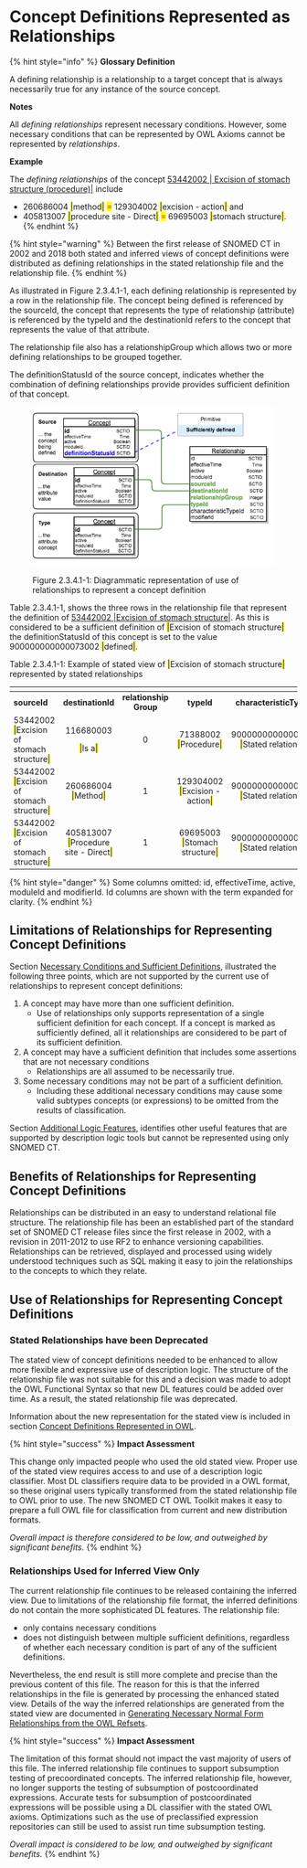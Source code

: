 # Concept Definitions Represented as Relationships

{% hint style="info" %}
**Glossary Definition**

A defining relationship is a relationship to a target concept that is always necessarily true for any instance of the source concept.

**Notes**

All _defining relationships_ represent necessary conditions.  However, some necessary conditions that can be represented by OWL Axioms cannot be represented by _relationships_.

**Example**

The _defining relationships_ of the concept [53442002 | Excision of stomach structure (procedure)|](https://browser.ihtsdotools.org/?perspective=full\&conceptId1=53442002\&edition=MAIN/2025-07-01\&release=\&languages=en\&latestRedirect=false) include

* 260686004 <mark style="color:blue;">|</mark>method<mark style="color:blue;">|</mark>  <mark style="color:red;">=</mark>  129304002 <mark style="color:blue;">|</mark>excision - action<mark style="color:blue;">|</mark>  and&#x20;
* 405813007 <mark style="color:blue;">|</mark>procedure site - Direct<mark style="color:blue;">|</mark>  <mark style="color:red;">=</mark>  69695003 <mark style="color:blue;">|</mark>stomach structure<mark style="color:blue;">|</mark>.
{% endhint %}

{% hint style="warning" %}
Between the first release of SNOMED CT in 2002 and 2018 both stated and inferred views of concept definitions were distributed as defining relationships in the stated relationship file and the relationship file.
{% endhint %}

As illustrated in Figure 2.3.4.1-1, each defining relationship is represented by a row in the relationship file. The concept being defined is referenced by the sourceId, the concept that represents the type of relationship (attribute) is referenced by the typeId and the destinationId refers to the concept that represents the value of that attribute.

The relationship file also has a relationshipGroup which allows two or more defining relationships to be grouped together.

The definitionStatusId of the source concept, indicates whether the combination of defining relationships provide provides sufficient definition of that concept.

<div data-full-width="true"><figure><img src="../../../images/71172743.png" alt=""><figcaption><p>Figure 2.3.4.1-1: Diagrammatic representation of use of relationships to represent a concept definition</p></figcaption></figure></div>

Table 2.3.4.1-1, shows the three rows in the relationship file that represent the definition of [53442002 |Excision of stomach structure|](http://snomed.info/id/53442002). As this is considered to be a sufficient definition of <mark style="color:blue;">|</mark>Excision of stomach structure<mark style="color:blue;">|</mark> the definitionStatusId of this concept is set to the value 900000000000073002 <mark style="color:blue;">|</mark>defined<mark style="color:blue;">|</mark>.

Table 2.3.4.1-1: Example of stated view of <mark style="color:blue;">|</mark>Excision of stomach structure<mark style="color:blue;">|</mark> represented by stated relationships

<table data-header-hidden data-full-width="true"><thead><tr><th width="331.97900390625"></th><th width="134.7008056640625" align="center"></th><th width="114.367919921875" align="center"></th><th width="123.2203369140625" align="center"></th><th width="210.3125" align="center"></th></tr></thead><tbody><tr><td><strong>sourceId</strong></td><td align="center"><strong>destinationId</strong></td><td align="center"><strong>relationship Group</strong></td><td align="center"><strong>typeId</strong></td><td align="center"><strong>characteristicTypesId</strong></td></tr><tr><td>53442002 <mark style="color:blue;">|</mark>Excision of stomach structure<mark style="color:blue;">|</mark></td><td align="center"><p>116680003 </p><p><mark style="color:blue;">|</mark>Is a<mark style="color:blue;">|</mark></p></td><td align="center">0</td><td align="center">71388002 <mark style="color:blue;">|</mark>Procedure<mark style="color:blue;">|</mark></td><td align="center">900000000000010007 <mark style="color:blue;">|</mark>Stated relationship<mark style="color:blue;">|</mark></td></tr><tr><td>53442002 <mark style="color:blue;">|</mark>Excision of stomach structure<mark style="color:blue;">|</mark></td><td align="center">260686004 <mark style="color:blue;">|</mark>Method<mark style="color:blue;">|</mark></td><td align="center">1</td><td align="center">129304002 <mark style="color:blue;">|</mark>Excision - action<mark style="color:blue;">|</mark></td><td align="center">900000000000010007 <mark style="color:blue;">|</mark>Stated relationship<mark style="color:blue;">|</mark></td></tr><tr><td>53442002 <mark style="color:blue;">|</mark>Excision of stomach structure<mark style="color:blue;">|</mark></td><td align="center">405813007 <mark style="color:blue;">|</mark>Procedure site - Direct<mark style="color:blue;">|</mark></td><td align="center">1</td><td align="center">69695003 <mark style="color:blue;">|</mark>Stomach structure<mark style="color:blue;">|</mark></td><td align="center">900000000000010007 <mark style="color:blue;">|</mark>Stated relationship<mark style="color:blue;">|</mark></td></tr></tbody></table>

{% hint style="danger" %}
Some columns omitted: id, effectiveTime, active, moduleId and modifierId. Id columns are shown with the term expanded for clarity.
{% endhint %}

## Limitations of Relationships for Representing Concept Definitions

Section [Necessary Conditions and Sufficient Definitions](../2.3.2-necessary-conditions-and-sufficient-definitions.md), illustrated the following three points, which are not supported by the current use of relationships to represent concept definitions:

1. A concept may have more than one sufficient definition.
   * Use of relationships only supports representation of a single sufficient definition for each concept. If a concept is marked as sufficiently defined, all it relationships are considered to be part of its sufficient definition.
2. A concept may have a sufficient definition that includes some assertions that are not necessary conditions
   * Relationships are all assumed to be necessarily true.
3. Some necessary conditions may not be part of a sufficient definition.
   * Including these additional necessary conditions may cause some valid subtypes concepts (or expressions) to be omitted from the results of classification.

Section [Additional Logic Features](../2.3.3-additional-logic-features.md), identifies other useful features that are supported by description logic tools but cannot be represented using only SNOMED CT.

## Benefits of Relationships for Representing Concept Definitions

Relationships can be distributed in an easy to understand relational file structure. The relationship file has been an established part of the standard set of SNOMED CT release files since the first release in 2002, with a revision in 2011-2012 to use RF2 to enhance versioning capabilities. Relationships can be retrieved, displayed and processed using widely understood techniques such as SQL making it easy to join the relationships to the concepts to which they relate.

## Use of Relationships for Representing Concept Definitions

### Stated Relationships have been Deprecated

The stated view of concept definitions needed to be enhanced to allow more flexible and expressive use of description logic. The structure of the relationship file was not suitable for this and a decision was made to adopt the OWL Functional Syntax so that new DL features could be added over time. As a result, the stated relationship file was deprecated.

Information about the new representation for the stated view is included in section [Concept Definitions Represented in OWL](2.3.4.2-concept-definitions-represented-in-owl.md).

{% hint style="success" %}
**Impact Assessment**

This change only impacted people who used the old stated view. Proper use of the stated view requires access to and use of a description logic classifier. Most DL classifiers require data to be provided in a OWL format, so these original users typically transformed from the stated relationship file to OWL prior to use. The new SNOMED CT OWL Toolkit makes it easy to prepare a full OWL file for classification from current and new distribution formats.

_Overall impact is therefore considered to be low, and outweighed by significant benefits._
{% endhint %}

### Relationships Used for Inferred View Only

The current relationship file continues to be released containing the inferred view. Due to limitations of the relationship file format, the inferred definitions do not contain the more sophisticated DL features. The relationship file:

* only contains necessary conditions
* does not distinguish between multiple sufficient definitions, regardless of whether each necessary condition is part of any of the sufficient definitions.

Nevertheless, the end result is still more complete and precise than the previous content of this file. The reason for this is that the inferred relationships in the file is generated by processing the enhanced stated view. Details of the way the inferred relationships are generated from the stated view are documented in [Generating Necessary Normal Form Relationships from the OWL Refsets](https://app.gitbook.com/s/UVgNFMSypqSsi48DpFEe/design-considerations/2.5-generating-necessary-normal-form-relationships-from-the-owl-refsets).

{% hint style="success" %}
**Impact Assessment**

The limitation of this format should not impact the vast majority of users of this file. The inferred relationship file continues to support subsumption testing of precoordinated concepts. The inferred relationship file, however, no longer supports the testing of subsumption of postcoordinated expressions. Accurate tests for subsumption of postcoordinated expressions will be possible using a DL classifier with the stated OWL axioms. Optimizations such as the use of preclassified expression repositories can still be used to assist run time subsumption testing.

_Overall impact is considered to be low, and outweighed by significant benefits._
{% endhint %}
